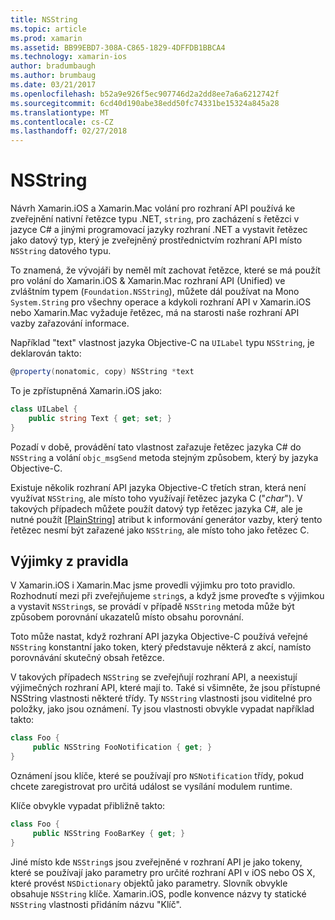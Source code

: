```yaml
---
title: NSString
ms.topic: article
ms.prod: xamarin
ms.assetid: BB99EBD7-308A-C865-1829-4DFFDB1BBCA4
ms.technology: xamarin-ios
author: bradumbaugh
ms.author: brumbaug
ms.date: 03/21/2017
ms.openlocfilehash: b52a9e926f5ec907746d2a2dd8ee7a6a6212742f
ms.sourcegitcommit: 6cd40d190abe38edd50fc74331be15324a845a28
ms.translationtype: MT
ms.contentlocale: cs-CZ
ms.lasthandoff: 02/27/2018
---
```

# <a name="nsstring"></a>NSString

Návrh Xamarin.iOS a Xamarin.Mac volání pro rozhraní API používá ke zveřejnění nativní řetězce typu .NET, `string`, pro zacházení s řetězci v jazyce C# a jinými programovací jazyky rozhraní .NET a vystavit řetězec jako datový typ, který je zveřejněný prostřednictvím rozhraní API místo `NSString` datového typu.


To znamená, že vývojáři by neměl mít zachovat řetězce, které se má použít pro volání do Xamarin.iOS & Xamarin.Mac rozhraní API (Unified) ve zvláštním typem (`Foundation.NSString`), můžete dál používat na Mono `System.String` pro všechny operace a kdykoli rozhraní API v Xamarin.iOS nebo Xamarin.Mac vyžaduje řetězec, má na starosti naše rozhraní API vazby zařazování informace.

Například "text" vlastnost jazyka Objective-C na `UILabel` typu `NSString`, je deklarován takto:

```csharp
@property(nonatomic, copy) NSString *text
```

To je zpřístupněná Xamarin.iOS jako:

```csharp
class UILabel {
    public string Text { get; set; }
}
```

Pozadí v době, provádění tato vlastnost zařazuje řetězec jazyka C# do `NSString` a volání `objc_msgSend` metoda stejným způsobem, který by jazyka Objective-C.

Existuje několik rozhraní API jazyka Objective-C třetích stran, která není využívat `NSString`, ale místo toho využívají řetězec jazyka C ("*char*"). V takových případech můžete použít datový typ řetězec jazyka C#, ale je nutné použít [[PlainString]](~/cross-platform/macios/binding/objective-c-libraries.md) atribut k informování generátor vazby, který tento řetězec nesmí být zařazené jako `NSString`, ale místo toho jako řetězec C.

 <a name="Exceptions_to_the_Rule" />


## <a name="exceptions-to-the-rule"></a>Výjimky z pravidla

V Xamarin.iOS i Xamarin.Mac jsme provedli výjimku pro toto pravidlo. Rozhodnutí mezi při zveřejňujeme `string`s, a když jsme proveďte s výjimkou a vystavit `NSString`s, se provádí v případě `NSString` metoda může být způsobem porovnání ukazatelů místo obsahu porovnání.


Toto může nastat, když rozhraní API jazyka Objective-C používá veřejné `NSString` konstantní jako token, který představuje některá z akcí, namísto porovnávání skutečný obsah řetězce.


V takových případech `NSString` se zveřejňují rozhraní API, a neexistují výjimečných rozhraní API, které mají to. Také si všimněte, že jsou přístupné NSString vlastnosti některé třídy. Ty `NSString` vlastnosti jsou viditelné pro položky, jako jsou oznámení. Ty jsou vlastnosti obvykle vypadat například takto:

```csharp
class Foo {
     public NSString FooNotification { get; }
}
```

Oznámení jsou klíče, které se používají pro `NSNotification` třídy, pokud chcete zaregistrovat pro určitá událost se vysílání modulem runtime.

Klíče obvykle vypadat přibližně takto:

```csharp
class Foo {
     public NSString FooBarKey { get; }
}
```

Jiné místo kde `NSString`s jsou zveřejněné v rozhraní API je jako tokeny, které se používají jako parametry pro určité rozhraní API v iOS nebo OS X, které provést `NSDictionary` objektů jako parametry. Slovník obvykle obsahuje `NSString` klíče. Xamarin.iOS, podle konvence názvy ty statické `NSString` vlastnosti přidáním názvu "Klíč".
